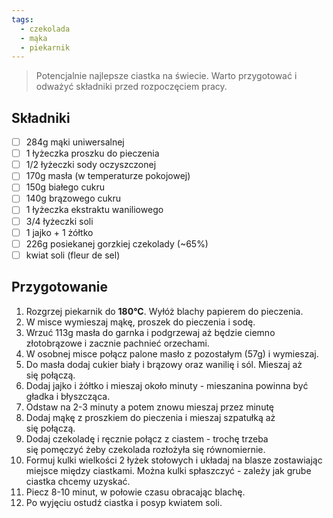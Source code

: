 ```yaml
---
tags:
  - czekolada
  - mąka
  - piekarnik
---
```

> Potencjalnie najlepsze ciastka na świecie. Warto przygotować i odważyć składniki przed rozpoczęciem pracy.

## Składniki

- [ ] 284g mąki uniwersalnej
- [ ] 1 łyżeczka proszku do pieczenia
- [ ] 1/2 łyżeczki sody oczyszczonej
- [ ] 170g masła (w temperaturze pokojowej)
- [ ] 150g białego cukru
- [ ] 140g brązowego cukru
- [ ] 1 łyżeczka ekstraktu waniliowego
- [ ] 3/4 łyżeczki soli
- [ ] 1 jajko + 1 żółtko
- [ ] 226g posiekanej gorzkiej czekolady (~65%)
- [ ] kwiat soli (fleur de sel)

## Przygotowanie

1. Rozgrzej piekarnik do **180°C**. Wyłóż blachy papierem do pieczenia.
2. W misce wymieszaj mąkę, proszek do pieczenia i sodę.
3. Wrzuć 113g masła do garnka i podgrzewaj aż będzie ciemno złotobrązowe i zacznie pachnieć orzechami.
4. W osobnej misce połącz palone masło z pozostałym (57g) i wymieszaj.
5. Do masła dodaj cukier biały i brązowy oraz wanilię i sól. Mieszaj aż się połączą.
6. Dodaj jajko i żółtko i mieszaj około minuty - mieszanina powinna być gładka i błyszcząca.
7. Odstaw na 2-3 minuty a potem znowu mieszaj przez minutę
8. Dodaj mąkę z proszkiem do pieczenia i mieszaj szpatułką aż się połączą.
9. Dodaj czekoladę i ręcznie połącz z ciastem - trochę trzeba się pomęczyć żeby czekolada rozłożyła się równomiernie.
10. Formuj kulki wielkości 2 łyżek stołowych i układaj na blasze zostawiając miejsce między ciastkami. Można kulki spłaszczyć - zależy jak grube ciastka chcemy uzyskać.
11. Piecz 8-10 minut, w połowie czasu obracając blachę.
12. Po wyjęciu ostudź ciastka i posyp kwiatem soli.